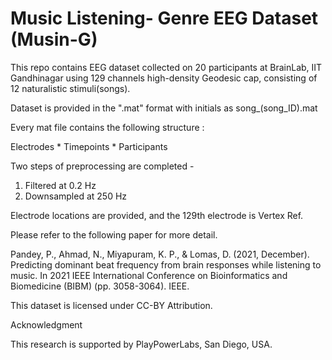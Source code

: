 # Music Listening- Genre EEG Dataset (Musin-G)

This repo contains EEG dataset collected on 20 participants at BrainLab, IIT Gandhinagar using 129 channels high-density Geodesic cap,
consisting of 12 naturalistic stimuli(songs).

Dataset is provided in the ".mat" format with initials as song_(song_ID).mat

Every mat file contains the following structure :

Electrodes * Timepoints * Participants 

Two steps of preprocessing are completed - 
1. Filtered at 0.2 Hz
2. Downsampled at 250 Hz

Electrode locations are provided, and the 129th electrode is Vertex Ref.

Please refer to the following paper for more detail.

Pandey, P., Ahmad, N., Miyapuram, K. P., & Lomas, D. (2021, December). Predicting dominant beat frequency from brain responses while listening to music. In 2021 IEEE International Conference on Bioinformatics and Biomedicine (BIBM) (pp. 3058-3064). IEEE.

This dataset is licensed under CC-BY Attribution. 

Acknowledgment

This research is supported by PlayPowerLabs, San Diego, USA. 
